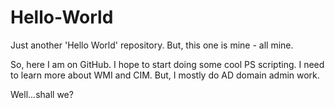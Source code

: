 # Hello-World
Just another 'Hello World' repository.  But, this one is mine - all mine.

So, here I am on GitHub.  I hope to start doing some cool PS scripting.
I need to learn more about WMI and CIM.  But, I mostly do AD domain admin work.

Well...shall we?
